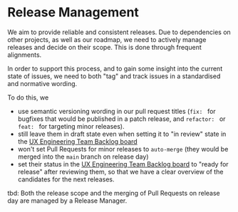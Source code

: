 # Release Management

We aim to provide reliable and consistent releases. Due to dependencies on other projects, as well as our roadmap, we need to actively manage releases and decide on their scope. This is done through frequent alignments.

In order to support this process, and to gain some insight into the current state of issues, we need to both "tag" and track issues in a standardised and normative wording.

To do this, we
- use semantic versioning wording in our pull request titles (`fix: ` for bugfixes that would be published in a patch release, and `refactor: ` or `feat: ` for targeting minor releases).
- still leave them in draft state even when setting it to "in review" state in the [UX Engineering Team Backlog board](https://github.com/orgs/db-ux-design-system/projects/6/views/1)
- won't set Pull Requests for minor releases to `auto-merge` (they would be merged into the `main` branch on release day)
- set their status in the [UX Engineering Team Backlog board](https://github.com/orgs/db-ux-design-system/projects/6/views/1) to "ready for release" after reviewing them, so that we have a clear overview of the candidates for the next releases.

tbd: Both the release scope and the merging of Pull Requests on release day are managed by a Release Manager.
